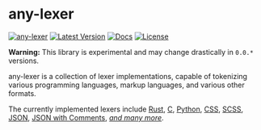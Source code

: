 # any-lexer

[![any-lexer](https://github.com/vallentin/colorblast/actions/workflows/ci-any-lexer.yml/badge.svg)](https://github.com/vallentin/colorblast/actions/workflows/ci-any-lexer.yml)
[![Latest Version](https://img.shields.io/crates/v/any-lexer.svg)](https://crates.io/crates/any-lexer)
[![Docs](https://docs.rs/any-lexer/badge.svg)](https://docs.rs/any-lexer)
[![License](https://img.shields.io/github/license/vallentin/any-lexer.svg)](https://github.com/vallentin/any-lexer)

**Warning:** This library is experimental and may change drastically in `0.0.*` versions.

any-lexer is a collection of lexer implementations, capable of tokenizing various
programming languages, markup languages, and various other formats.

The currently implemented lexers include [Rust][RustLexer], [C][CLexer], [Python][PythonLexer],
[CSS][CSSLexer], [SCSS][SCSSLexer], [JSON][JSONLexer], [JSON with Comments][JSONCLexer],
_[and many more][lexers]_.

[RustLexer]: https://docs.rs/any-lexer/*/any_lexer/struct.RustLexer.html
[CLexer]: https://docs.rs/any-lexer/*/any_lexer/struct.CLexer.html
[PythonLexer]: https://docs.rs/any-lexer/*/any_lexer/struct.PythonLexer.html
[CSSLexer]: https://docs.rs/any-lexer/*/any_lexer/struct.CssLexer.html
[SCSSLexer]: https://docs.rs/any-lexer/*/any_lexer/struct.ScssLexer.html
[JSONLexer]: https://docs.rs/any-lexer/*/any_lexer/struct.JsonLexer.html
[JSONCLexer]: https://docs.rs/any-lexer/*/any_lexer/struct.JsonCLexer.html
[lexers]: https://docs.rs/any-lexer/*/any_lexer/
